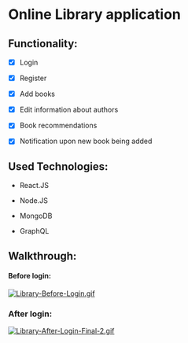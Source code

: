 # Online Library application

## Functionality:

* [x]  Login
* [x]  Register
* [x]  Add books
* [x]  Edit information about authors
* [x]  Book recommendations
* [x]  Notification upon new book being added


## Used Technologies:

- React.JS

- Node.JS

- MongoDB

- GraphQL

## Walkthrough:

#### Before login:
[![Library-Before-Login.gif](https://i.postimg.cc/qRZ3PC13/Library-Before-Login.gif)](https://postimg.cc/9RZ0Tz5m)

### After login:
[![Library-After-Login-Final-2.gif](https://i.postimg.cc/qMK3FqyN/Library-After-Login-Final-2.gif)](https://postimg.cc/pp2rh20v)
